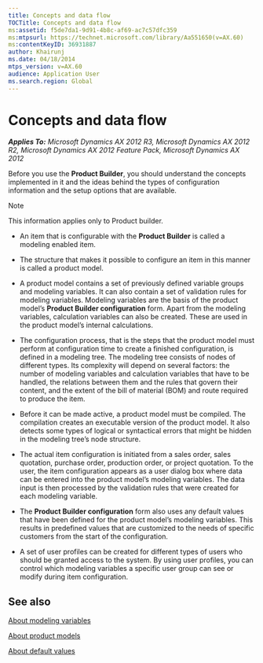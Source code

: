 ```yaml
---
title: Concepts and data flow
TOCTitle: Concepts and data flow
ms:assetid: f5de7da1-9d91-4b8c-af69-ac7c57dfc359
ms:mtpsurl: https://technet.microsoft.com/library/Aa551650(v=AX.60)
ms:contentKeyID: 36931887
author: Khairunj
ms.date: 04/18/2014
mtps_version: v=AX.60
audience: Application User
ms.search.region: Global
---
```


# Concepts and data flow 


_**Applies To:** Microsoft Dynamics AX 2012 R3, Microsoft Dynamics AX 2012 R2, Microsoft Dynamics AX 2012 Feature Pack, Microsoft Dynamics AX 2012_

Before you use the **Product Builder**, you should understand the concepts implemented in it and the ideas behind the types of configuration information and the setup options that are available.


> [!NOTE]
> <P>This information applies only to Product builder.</P>



  - An item that is configurable with the **Product Builder** is called a modeling enabled item.

  - The structure that makes it possible to configure an item in this manner is called a product model.

  - A product model contains a set of previously defined variable groups and modeling variables. It can also contain a set of validation rules for modeling variables. Modeling variables are the basis of the product model’s **Product Builder configuration** form. Apart from the modeling variables, calculation variables can also be created. These are used in the product model’s internal calculations.

  - The configuration process, that is the steps that the product model must perform at configuration time to create a finished configuration, is defined in a modeling tree. The modeling tree consists of nodes of different types. Its complexity will depend on several factors: the number of modeling variables and calculation variables that have to be handled, the relations between them and the rules that govern their content, and the extent of the bill of material (BOM) and route required to produce the item.

  - Before it can be made active, a product model must be compiled. The compilation creates an executable version of the product model. It also detects some types of logical or syntactical errors that might be hidden in the modeling tree’s node structure.

  - The actual item configuration is initiated from a sales order, sales quotation, purchase order, production order, or project quotation. To the user, the item configuration appears as a user dialog box where data can be entered into the product model’s modeling variables. The data input is then processed by the validation rules that were created for each modeling variable.

  - The **Product Builder configuration** form also uses any default values that have been defined for the product model’s modeling variables. This results in predefined values that are customized to the needs of specific customers from the start of the configuration.

  - A set of user profiles can be created for different types of users who should be granted access to the system. By using user profiles, you can control which modeling variables a specific user group can see or modify during item configuration.

## See also

[About modeling variables](about-modeling-variables.md)

[About product models](about-product-models.md)

[About default values](about-default-values.md)

  


